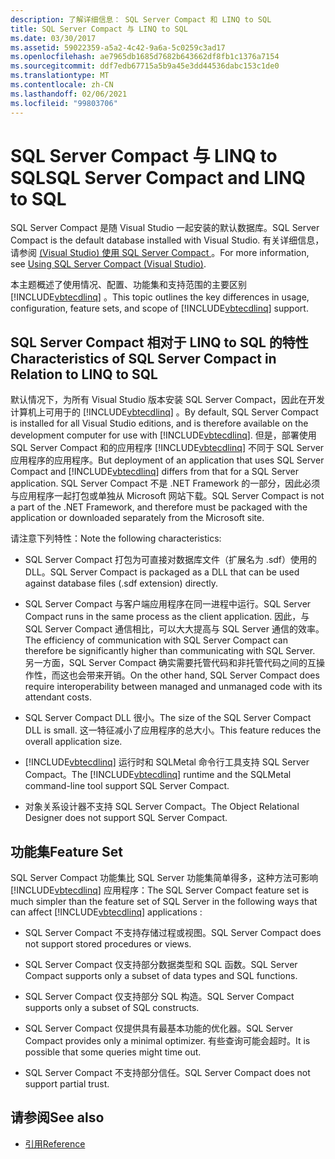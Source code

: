 ```yaml
---
description: 了解详细信息： SQL Server Compact 和 LINQ to SQL
title: SQL Server Compact 与 LINQ to SQL
ms.date: 03/30/2017
ms.assetid: 59022359-a5a2-4c42-9a6a-5c0259c3ad17
ms.openlocfilehash: ae7965db1685d7682b643662df8fb1c1376a7154
ms.sourcegitcommit: ddf7edb67715a5b9a45e3dd44536dabc153c1de0
ms.translationtype: MT
ms.contentlocale: zh-CN
ms.lasthandoff: 02/06/2021
ms.locfileid: "99803706"
---
```

# <a name="sql-server-compact-and-linq-to-sql"></a><span data-ttu-id="fc8cf-103">SQL Server Compact 与 LINQ to SQL</span><span class="sxs-lookup"><span data-stu-id="fc8cf-103">SQL Server Compact and LINQ to SQL</span></span>

<span data-ttu-id="fc8cf-104">SQL Server Compact 是随 Visual Studio 一起安装的默认数据库。</span><span class="sxs-lookup"><span data-stu-id="fc8cf-104">SQL Server Compact is the default database installed with Visual Studio.</span></span> <span data-ttu-id="fc8cf-105">有关详细信息，请参阅 [ (Visual Studio) 使用 SQL Server Compact ](/previous-versions/visualstudio/visual-studio-2012/aa983321(v=vs.110))。</span><span class="sxs-lookup"><span data-stu-id="fc8cf-105">For more information, see [Using SQL Server Compact (Visual Studio)](/previous-versions/visualstudio/visual-studio-2012/aa983321(v=vs.110)).</span></span>  
  
 <span data-ttu-id="fc8cf-106">本主题概述了使用情况、配置、功能集和支持范围的主要区别 [!INCLUDE[vbtecdlinq](../../../../../../includes/vbtecdlinq-md.md)] 。</span><span class="sxs-lookup"><span data-stu-id="fc8cf-106">This topic outlines the key differences in usage, configuration, feature sets, and scope of [!INCLUDE[vbtecdlinq](../../../../../../includes/vbtecdlinq-md.md)] support.</span></span>  
  
## <a name="characteristics-of-sql-server-compact-in-relation-to-linq-to-sql"></a><span data-ttu-id="fc8cf-107">SQL Server Compact 相对于 LINQ to SQL 的特性</span><span class="sxs-lookup"><span data-stu-id="fc8cf-107">Characteristics of SQL Server Compact in Relation to LINQ to SQL</span></span>  

 <span data-ttu-id="fc8cf-108">默认情况下，为所有 Visual Studio 版本安装 SQL Server Compact，因此在开发计算机上可用于的 [!INCLUDE[vbtecdlinq](../../../../../../includes/vbtecdlinq-md.md)] 。</span><span class="sxs-lookup"><span data-stu-id="fc8cf-108">By default, SQL Server Compact is installed for all Visual Studio editions, and is therefore available on the development computer for use with [!INCLUDE[vbtecdlinq](../../../../../../includes/vbtecdlinq-md.md)].</span></span> <span data-ttu-id="fc8cf-109">但是，部署使用 SQL Server Compact 和的应用程序 [!INCLUDE[vbtecdlinq](../../../../../../includes/vbtecdlinq-md.md)] 不同于 SQL Server 应用程序的应用程序。</span><span class="sxs-lookup"><span data-stu-id="fc8cf-109">But deployment of an application that uses SQL Server Compact and [!INCLUDE[vbtecdlinq](../../../../../../includes/vbtecdlinq-md.md)] differs from that for a SQL Server application.</span></span> <span data-ttu-id="fc8cf-110">SQL Server Compact 不是 .NET Framework 的一部分，因此必须与应用程序一起打包或单独从 Microsoft 网站下载。</span><span class="sxs-lookup"><span data-stu-id="fc8cf-110">SQL Server Compact is not a part of the .NET Framework, and therefore must be packaged with the application or downloaded separately from the Microsoft site.</span></span>  
  
 <span data-ttu-id="fc8cf-111">请注意下列特性：</span><span class="sxs-lookup"><span data-stu-id="fc8cf-111">Note the following characteristics:</span></span>  
  
- <span data-ttu-id="fc8cf-112">SQL Server Compact 打包为可直接对数据库文件（扩展名为 .sdf）使用的 DLL。</span><span class="sxs-lookup"><span data-stu-id="fc8cf-112">SQL Server Compact is packaged as a DLL that can be used against database files (.sdf extension) directly.</span></span>  
  
- <span data-ttu-id="fc8cf-113">SQL Server Compact 与客户端应用程序在同一进程中运行。</span><span class="sxs-lookup"><span data-stu-id="fc8cf-113">SQL Server Compact runs in the same process as the client application.</span></span> <span data-ttu-id="fc8cf-114">因此，与 SQL Server Compact 通信相比，可以大大提高与 SQL Server 通信的效率。</span><span class="sxs-lookup"><span data-stu-id="fc8cf-114">The efficiency of communication with SQL Server Compact can therefore be significantly higher than communicating with SQL Server.</span></span> <span data-ttu-id="fc8cf-115">另一方面，SQL Server Compact 确实需要托管代码和非托管代码之间的互操作性，而这也会带来开销。</span><span class="sxs-lookup"><span data-stu-id="fc8cf-115">On the other hand, SQL Server Compact does require interoperability between managed and unmanaged code with its attendant costs.</span></span>  
  
- <span data-ttu-id="fc8cf-116">SQL Server Compact DLL 很小。</span><span class="sxs-lookup"><span data-stu-id="fc8cf-116">The size of the SQL Server Compact DLL is small.</span></span> <span data-ttu-id="fc8cf-117">这一特征减小了应用程序的总大小。</span><span class="sxs-lookup"><span data-stu-id="fc8cf-117">This feature reduces the overall application size.</span></span>  
  
- <span data-ttu-id="fc8cf-118">[!INCLUDE[vbtecdlinq](../../../../../../includes/vbtecdlinq-md.md)] 运行时和 SQLMetal 命令行工具支持 SQL Server Compact。</span><span class="sxs-lookup"><span data-stu-id="fc8cf-118">The [!INCLUDE[vbtecdlinq](../../../../../../includes/vbtecdlinq-md.md)] runtime and the SQLMetal command-line tool support SQL Server Compact.</span></span>  
  
- <span data-ttu-id="fc8cf-119">对象关系设计器不支持 SQL Server Compact。</span><span class="sxs-lookup"><span data-stu-id="fc8cf-119">The Object Relational Designer does not support SQL Server Compact.</span></span>  
  
## <a name="feature-set"></a><span data-ttu-id="fc8cf-120">功能集</span><span class="sxs-lookup"><span data-stu-id="fc8cf-120">Feature Set</span></span>  

 <span data-ttu-id="fc8cf-121">SQL Server Compact 功能集比 SQL Server 功能集简单得多，这种方法可影响 [!INCLUDE[vbtecdlinq](../../../../../../includes/vbtecdlinq-md.md)] 应用程序：</span><span class="sxs-lookup"><span data-stu-id="fc8cf-121">The SQL Server Compact feature set is much simpler than the feature set of SQL Server in the following ways that can affect [!INCLUDE[vbtecdlinq](../../../../../../includes/vbtecdlinq-md.md)] applications :</span></span>  
  
- <span data-ttu-id="fc8cf-122">SQL Server Compact 不支持存储过程或视图。</span><span class="sxs-lookup"><span data-stu-id="fc8cf-122">SQL Server Compact does not support stored procedures or views.</span></span>  
  
- <span data-ttu-id="fc8cf-123">SQL Server Compact 仅支持部分数据类型和 SQL 函数。</span><span class="sxs-lookup"><span data-stu-id="fc8cf-123">SQL Server Compact supports only a subset of data types and SQL functions.</span></span>  
  
- <span data-ttu-id="fc8cf-124">SQL Server Compact 仅支持部分 SQL 构造。</span><span class="sxs-lookup"><span data-stu-id="fc8cf-124">SQL Server Compact supports only a subset of SQL constructs.</span></span>  
  
- <span data-ttu-id="fc8cf-125">SQL Server Compact 仅提供具有最基本功能的优化器。</span><span class="sxs-lookup"><span data-stu-id="fc8cf-125">SQL Server Compact provides only a minimal optimizer.</span></span> <span data-ttu-id="fc8cf-126">有些查询可能会超时。</span><span class="sxs-lookup"><span data-stu-id="fc8cf-126">It is possible that some queries might time out.</span></span>  
  
- <span data-ttu-id="fc8cf-127">SQL Server Compact 不支持部分信任。</span><span class="sxs-lookup"><span data-stu-id="fc8cf-127">SQL Server Compact does not support partial trust.</span></span>  
  
## <a name="see-also"></a><span data-ttu-id="fc8cf-128">请参阅</span><span class="sxs-lookup"><span data-stu-id="fc8cf-128">See also</span></span>

- [<span data-ttu-id="fc8cf-129">引用</span><span class="sxs-lookup"><span data-stu-id="fc8cf-129">Reference</span></span>](reference.md)

